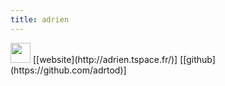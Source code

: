 ```yaml
---
title: adrien
---
```


<img src="https://github.com/adrtod.png" style="height:32px;"/> 
[[website](http://adrien.tspace.fr/)] 
[[github](https://github.com/adrtod)] 
